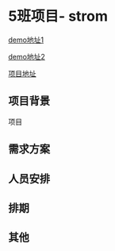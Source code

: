 # 5班项目- strom
[demo地址1](http://jrgapp.sinaapp.com/)

[demo地址2](http://strom.coding.io/)

[项目地址](https://coding.net/u/jirengu/p/Strom/git)
## 项目背景

项目
## 需求方案




## 人员安排

## 排期

## 其他

